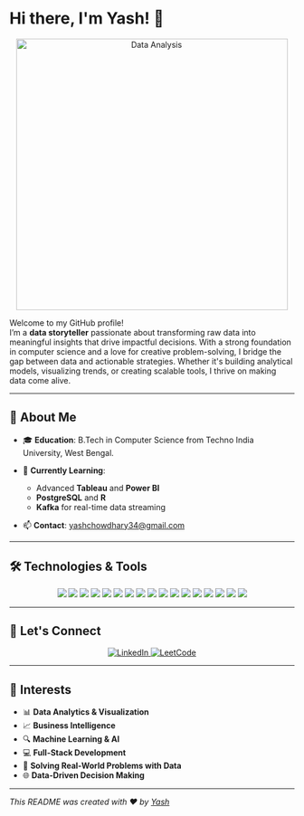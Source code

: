 # Hi there, I'm Yash! 👋  

<div align="center">  
  <img src="https://giphy.com/embed/VHI6svvhu5xuqzyAoM" alt="Data Analysis" width="480" height="480">  
</div>  

Welcome to my GitHub profile!  
I’m a **data storyteller** passionate about transforming raw data into meaningful insights that drive impactful decisions. With a strong foundation in computer science and a love for creative problem-solving, I bridge the gap between data and actionable strategies. Whether it's building analytical models, visualizing trends, or creating scalable tools, I thrive on making data come alive.  

---

## 🚀 About Me  

- 🎓 **Education**: B.Tech in Computer Science from Techno India University, West Bengal.  
- 🌱 **Currently Learning**:  
  - Advanced **Tableau** and **Power BI**  
  - **PostgreSQL** and **R**  
  - **Kafka** for real-time data streaming  

- 📫 **Contact**: yashchowdhary34@gmail.com  

---

## 🛠️ Technologies & Tools  

<div align="center">  
  <img src="https://img.shields.io/badge/-SQL-336791?style=flat-square&logo=postgresql&logoColor=white">  
  <img src="https://img.shields.io/badge/-PostgreSQL-4169E1?style=flat-square&logo=postgresql&logoColor=white">  
  <img src="https://img.shields.io/badge/-MongoDB-47A248?style=flat-square&logo=mongodb&logoColor=white">  
  <img src="https://img.shields.io/badge/-Tableau-E97627?style=flat-square&logo=tableau&logoColor=white">  
  <img src="https://img.shields.io/badge/-Power%20BI-F2C811?style=flat-square&logo=power-bi&logoColor=black">  
  <img src="https://img.shields.io/badge/-R-276DC3?style=flat-square&logo=r&logoColor=white">  
  <img src="https://img.shields.io/badge/-JavaScript-F7DF1E?style=flat-square&logo=javascript&logoColor=black">  
  <img src="https://img.shields.io/badge/-React-61DAFB?style=flat-square&logo=react&logoColor=black">  
  <img src="https://img.shields.io/badge/-Redux-764ABC?style=flat-square&logo=redux&logoColor=white">  
  <img src="https://img.shields.io/badge/-Node.js-339933?style=flat-square&logo=node.js&logoColor=white">  
  <img src="https://img.shields.io/badge/-Express.js-000000?style=flat-square&logo=express&logoColor=white">  
  <img src="https://img.shields.io/badge/-HTML5-E34F26?style=flat-square&logo=html5&logoColor=white">  
  <img src="https://img.shields.io/badge/-CSS3-1572B6?style=flat-square&logo=css3&logoColor=white">  
  <img src="https://img.shields.io/badge/-Tailwind%20CSS-38B2AC?style=flat-square&logo=tailwind-css&logoColor=white">  
  <img src="https://img.shields.io/badge/-Git-F05032?style=flat-square&logo=git&logoColor=white">  
  <img src="https://img.shields.io/badge/-GitHub-181717?style=flat-square&logo=github&logoColor=white">  
  <img src="https://img.shields.io/badge/-Java-007396?style=flat-square&logo=java&logoColor=white">  
</div>  

---

## 🤝 Let's Connect  

<div align="center">  
  <a href="https://www.linkedin.com/in/yash-chowdhary-670b52323/">
    <img src="https://img.shields.io/badge/-LinkedIn-0077B5?style=for-the-badge&logo=linkedin&logoColor=white" alt="LinkedIn">
  </a>  
  <a href="https://leetcode.com/u/yashchowdhary/">
    <img src="https://img.shields.io/badge/-LeetCode-FFA116?style=for-the-badge&logo=leetcode&logoColor=white" alt="LeetCode">
  </a>  
</div>  

---

## 🌟 Interests  

- 📊 **Data Analytics & Visualization**  
- 📈 **Business Intelligence**  
- 🔍 **Machine Learning & AI**  
- 💻 **Full-Stack Development**  
- 🧠 **Solving Real-World Problems with Data**  
- 🌐 **Data-Driven Decision Making**  

---

*This README was created with ❤️ by [Yash](https://github.com/YashChowdhary34)*  

